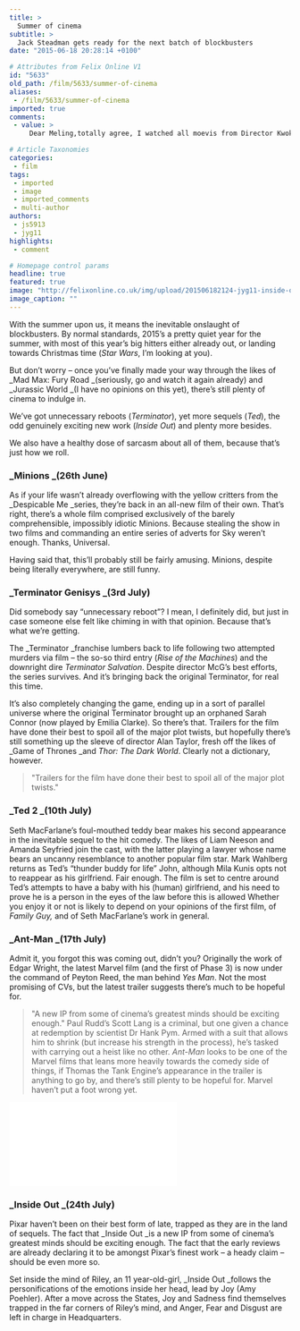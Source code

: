 ```yaml
---
title: >
  Summer of cinema
subtitle: >
  Jack Steadman gets ready for the next batch of blockbusters
date: "2015-06-18 20:28:14 +0100"

# Attributes from Felix Online V1
id: "5633"
old_path: /film/5633/summer-of-cinema
aliases:
 - /film/5633/summer-of-cinema
imported: true
comments:
 - value: >
     Dear Meling,totally agree, I watched all moevis from Director Kwok and this is the worst. No touching point between the two in the whole movie and I can't see why they suddenly love each other so much.I rather use the $130 to eat.,You have great stuff on this site.| <br>nba 2k16 my all-star trophies http://octaviatess.yolasite.com/,You're a really practical site; couldn't make it without ya!| <br>nba 2k16 mt glitch reddit http://www.kthrough12sports.com/teams/index.php?do=/blog/13469/buy-nba-2k16-vc-days-went-to-different-sports-activities/,Appreciate it! It is definitely an astonishing site!| <br>nba 2k16 mt packs http://fifacoinsguide.blogspot.com/2016/04/cheap-cs-go-skins-with-few-ongoing.html,Highly interesting look forward to visiting again.| <br>csgo skins discount http://forum.bbfansfest.com/blogs/post/15553,Thanks very useful. Will share site with my friends.| <br>nba 2k16 mt cheat table http://wallisaudrey.mywapblog.com/nba-2k16-guide-for-beginners.xhtml,Thanks a ton! This a incredible web site!. <br>nhl 17 coins htt

# Article Taxonomies
categories:
 - film
tags:
 - imported
 - image
 - imported_comments
 - multi-author
authors:
 - js5913
 - jyg11
highlights:
 - comment

# Homepage control params
headline: true
featured: true
image: "http://felixonline.co.uk/img/upload/201506182124-jyg11-inside-out.jpg"
image_caption: ""
---
```


With the summer upon us, it means the inevitable onslaught of blockbusters. By normal standards, 2015’s a pretty quiet year for the summer, with most of this year’s big hitters either already out, or landing towards Christmas time (_Star Wars_, I’m looking at you).

But don’t worry – once you’ve finally made your way through the likes of _Mad Max: Fury Road _(seriously, go and watch it again already) and _Jurassic World _(I have no opinions on this yet), there’s still plenty of cinema to indulge in.

We’ve got unnecessary reboots (_Terminator_), yet more sequels (_Ted_), the odd genuinely exciting new work (_Inside Out_) and plenty more besides.

We also have a healthy dose of sarcasm about all of them, because that’s just how we roll.

### _Minions _(26th June)

As if your life wasn’t already overflowing with the yellow critters from the _Despicable Me _series, they’re back in an all-new film of their own. That’s right, there’s a whole film comprised exclusively of the barely comprehensible, impossibly idiotic Minions. Because stealing the show in two films and commanding an entire series of adverts for Sky weren’t enough. Thanks, Universal.

Having said that, this’ll probably still be fairly amusing. Minions, despite being literally everywhere, are still funny.

### _Terminator Genisys _(3rd July)

Did somebody say “unnecessary reboot”? I mean, I definitely did, but just in case someone else felt like chiming in with that opinion. Because that’s what we’re getting.

The _Terminator _franchise lumbers back to life following two attempted murders via film – the so-so third entry (_Rise of the Machines_) and the downright dire _Terminator Salvation_. Despite director McG’s best efforts, the series survives. And it’s bringing back the original Terminator, for real this time.

It’s also completely changing the game, ending up in a sort of parallel universe where the original Terminator brought up an orphaned Sarah Connor (now played by Emilia Clarke). So there’s that. Trailers for the film have done their best to spoil all of the major plot twists, but hopefully there’s still something up the sleeve of director Alan Taylor, fresh off the likes of _Game of Thrones _and _Thor: The Dark World_. Clearly not a dictionary, however.
> "Trailers for the film have done their best to spoil all of the major plot twists."
### _Ted 2 _(10th July)

Seth MacFarlane’s foul-mouthed teddy bear makes his second appearance in the inevitable sequel to the hit comedy. The likes of Liam Neeson and Amanda Seyfried join the cast, with the latter playing a lawyer whose name bears an uncanny resemblance to another popular film star. Mark Wahlberg returns as Ted’s “thunder buddy for life” John, although Mila Kunis opts not to reappear as his girlfriend. Fair enough. The film is set to centre around Ted’s attempts to have a baby with his (human) girlfriend, and his need to prove he is a person in the eyes of the law before this is allowed Whether you enjoy it or not is likely to depend on your opinions of the first film, of _Family Guy,_ and of Seth MacFarlane’s work in general.

### _Ant-Man _(17th July)

Admit it, you forgot this was coming out, didn’t you? Originally the work of Edgar Wright, the latest Marvel film (and the first of Phase 3) is now under the command of Peyton Reed, the man behind _Yes Man_. Not the most promising of CVs, but the latest trailer suggests there’s much to be hopeful for.
> "A new IP from some of cinema’s greatest minds should be exciting enough."
Paul Rudd’s Scott Lang is a criminal, but one given a chance at redemption by scientist Dr Hank Pym. Armed with a suit that allows him to shrink (but increase his strength in the process), he’s tasked with carrying out a heist like no other. _Ant-Man_ looks to be one of the Marvel films that leans more heavily towards the comedy side of things, if Thomas the Tank Engine’s appearance in the trailer is anything to go by, and there’s still plenty to be hopeful for. Marvel haven’t put a foot wrong yet.

![Minions.jpg](../inc/timthumb.php?src=/img/upload/201506182126-jyg11-minions.jpg&w=460px&zc=1&a=t)

### _Inside Out _(24th July)

Pixar haven’t been on their best form of late, trapped as they are in the land of sequels. The fact that _Inside Out _is a new IP from some of cinema’s greatest minds should be exciting enough. The fact that the early reviews are already declaring it to be amongst Pixar’s finest work – a heady claim – should be even more so.

Set inside the mind of Riley, an 11 year-old-girl, _Inside Out _follows the personifications of the emotions inside her head, lead by Joy (Amy Poehler). After a move across the States, Joy and Sadness find themselves trapped in the far corners of Riley’s mind, and Anger, Fear and Disgust are left in charge in Headquarters.
